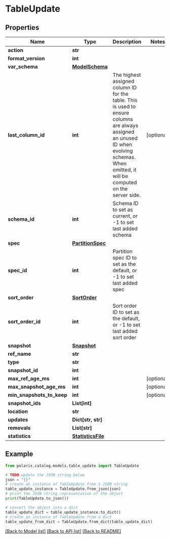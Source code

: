 <!--

 Copyright (c) 2024 Snowflake Computing Inc.
 
 Licensed under the Apache License, Version 2.0 (the "License");
 you may not use this file except in compliance with the License.
 You may obtain a copy of the License at
 
      http://www.apache.org/licenses/LICENSE-2.0
 
 Unless required by applicable law or agreed to in writing, software
 distributed under the License is distributed on an "AS IS" BASIS,
 WITHOUT WARRANTIES OR CONDITIONS OF ANY KIND, either express or implied.
 See the License for the specific language governing permissions and
 limitations under the License.

-->
# TableUpdate

## Properties

Name | Type | Description | Notes
------------ | ------------- | ------------- | -------------
**action** | **str** |  | 
**format_version** | **int** |  | 
**var_schema** | [**ModelSchema**](ModelSchema.md) |  | 
**last_column_id** | **int** | The highest assigned column ID for the table. This is used to ensure columns are always assigned an unused ID when evolving schemas. When omitted, it will be computed on the server side. | [optional] 
**schema_id** | **int** | Schema ID to set as current, or -1 to set last added schema | 
**spec** | [**PartitionSpec**](PartitionSpec.md) |  | 
**spec_id** | **int** | Partition spec ID to set as the default, or -1 to set last added spec | 
**sort_order** | [**SortOrder**](SortOrder.md) |  | 
**sort_order_id** | **int** | Sort order ID to set as the default, or -1 to set last added sort order | 
**snapshot** | [**Snapshot**](Snapshot.md) |  | 
**ref_name** | **str** |  | 
**type** | **str** |  | 
**snapshot_id** | **int** |  | 
**max_ref_age_ms** | **int** |  | [optional] 
**max_snapshot_age_ms** | **int** |  | [optional] 
**min_snapshots_to_keep** | **int** |  | [optional] 
**snapshot_ids** | **List[int]** |  | 
**location** | **str** |  | 
**updates** | **Dict[str, str]** |  | 
**removals** | **List[str]** |  | 
**statistics** | [**StatisticsFile**](StatisticsFile.md) |  | 

## Example

```python
from polaris.catalog.models.table_update import TableUpdate

# TODO update the JSON string below
json = "{}"
# create an instance of TableUpdate from a JSON string
table_update_instance = TableUpdate.from_json(json)
# print the JSON string representation of the object
print(TableUpdate.to_json())

# convert the object into a dict
table_update_dict = table_update_instance.to_dict()
# create an instance of TableUpdate from a dict
table_update_from_dict = TableUpdate.from_dict(table_update_dict)
```
[[Back to Model list]](../README.md#documentation-for-models) [[Back to API list]](../README.md#documentation-for-api-endpoints) [[Back to README]](../README.md)


